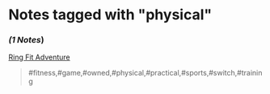 # Notes tagged with "physical"

### _(1 Notes_)

[Ring Fit Adventure](./../Ring%20Fit%20Adventure.md)
> #fitness,#game,#owned,#physical,#practical,#sports,#switch,#training


